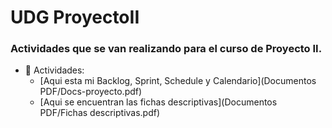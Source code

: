 # UDG  ProyectoII

### Actividades que se van realizando para el curso de Proyecto II.
- :file_folder: Actividades:
  + [Aqui esta mi Backlog, Sprint, Schedule y Calendario](Documentos PDF/Docs-proyecto.pdf)
  + [Aqui se encuentran las fichas descriptivas](Documentos PDF/Fichas descriptivas.pdf)
